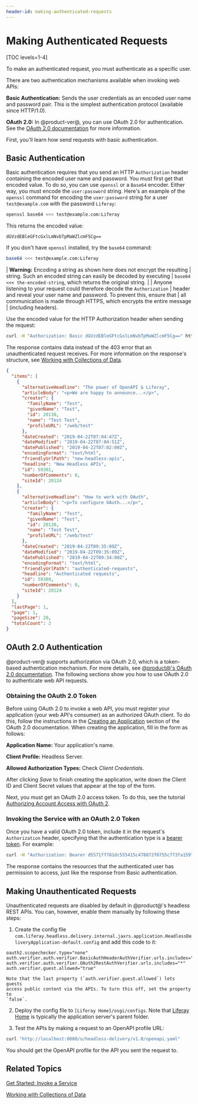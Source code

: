 ```yaml
---
header-id: making-authenticated-requests
---
```


# Making Authenticated Requests

[TOC levels=1-4]

To make an authenticated request, you must authenticate as a specific user. 

There are two authentication mechanisms available when invoking web APIs: 

**Basic Authentication:** Sends the user credentials as an encoded user name 
and password pair. This is the simplest authentication protocol (available since 
HTTP/1.0). 

**OAuth 2.0:** In @product-ver@, you can use OAuth 2.0 for authentication. See 
the 
[OAuth 2.0 documentation](/docs/7-1/deploy/-/knowledge_base/d/oauth-2-0) 
for more information. 

First, you'll learn how send requests with basic authentication. 

## Basic Authentication

Basic authentication requires that you send an HTTP `Authorization` header 
containing the encoded user name and password. You must first get that encoded 
value. To do so, you can use `openssl` or a `Base64` encoder. Either way, you 
must encode the `user:password` string. Here's an example of the `openssl` 
command for encoding the `user:password` string for a user `test@example.com` 
with the password `Liferay`: 

```bash
openssl base64 <<< test@example.com:Liferay
```

This returns the encoded value: 

    dGVzdEBleGFtcGxlLmNvbTpMaWZlcmF5Cg==

If you don't have `openssl` installed, try the `base64` command: 

```bash
base64 <<< test@example.com:Liferay
```

| **Warning:** Encoding a string as shown here does not encrypt the resulting 
| string. Such an encoded string can easily be decoded by executing 
| `base64 <<< the-encoded-string`, which returns the original string. 
| 
| Anyone listening to your request could therefore decode the `Authorization` 
| header and reveal your user name and password. To prevent this, ensure that 
| all communication is made through HTTPS, which encrypts the entire message 
| (including headers). 

Use the encoded value for the HTTP Authorization header when sending the 
request: 

```bash
curl -H "Authorization: Basic dGVzdEBleGFtcGxlLmNvbTpMaWZlcmF5Cg==" http://localhost:8080/o/headless-delivery/v1.0/sites/{siteId}/blog-postings/
```

The response contains data instead of the 403 error that an unauthenticated 
request receives. For more information on the response's structure, see 
[Working with Collections of Data](/docs/7-1/tutorials/-/knowledge_base/t/working-with-collections-of-data). 

```json
{
  "items": [
    {
      "alternativeHeadline": "The power of OpenAPI & Liferay",
      "articleBody": "<p>We are happy to announce...</p>",
      "creator": {
        "familyName": "Test",
        "givenName": "Test",
        "id": 20130,
        "name": "Test Test",
        "profileURL": "/web/test"
      },
      "dateCreated": "2019-04-22T07:04:47Z",
      "dateModified": "2019-04-22T07:04:51Z",
      "datePublished": "2019-04-22T07:02:00Z",
      "encodingFormat": "text/html",
      "friendlyUrlPath": "new-headless-apis",
      "headline": "New Headless APIs",
      "id": 59301,
      "numberOfComments": 0,
      "siteId": 20124
    },
    {
      "alternativeHeadline": "How to work with OAuth",
      "articleBody": "<p>To configure OAuth...</p>",
      "creator": {
        "familyName": "Test",
        "givenName": "Test",
        "id": 20130,
        "name": "Test Test",
        "profileURL": "/web/test"
      },
      "dateCreated": "2019-04-22T09:35:09Z",
      "dateModified": "2019-04-22T09:35:09Z",
      "datePublished": "2019-04-22T09:34:00Z",
      "encodingFormat": "text/html",
      "friendlyUrlPath": "authenticated-requests",
      "headline": "Authenticated requests",
      "id": 59309,
      "numberOfComments": 0,
      "siteId": 20124
    }
  ],
  "lastPage": 1,
  "page": 1,
  "pageSize": 20,
  "totalCount": 2
}
```

## OAuth 2.0 Authentication

@product-ver@ supports authorization via OAuth 2.0, which is a token-based 
authentication mechanism. For more details, see 
[@product@'s OAuth 2.0 documentation](/docs/7-1/deploy/-/knowledge_base/d/oauth-2-0). 
The following sections show you how to use OAuth 2.0 to authenticate web API 
requests. 

### Obtaining the OAuth 2.0 Token

Before using OAuth 2.0 to invoke a web API, you must register your application 
(your web API's consumer) as an authorized OAuth client. To do this, follow the 
instructions in the 
[Creating an Application](/docs/7-1/deploy/-/knowledge_base/d/oauth-2-0#creating-an-application) 
section of the OAuth 2.0 documentation. When creating the application, fill in
the form as follows: 

**Application Name:** Your application's name. 

**Client Profile:** Headless Server. 

**Allowed Authorization Types:** Check *Client Credentials*. 

After clicking *Save* to finish creating the application, write down the Client 
ID and Client Secret values that appear at the top of the form. 

Next, you must get an OAuth 2.0 access token. To do this, see the tutorial 
[Authorizing Account Access with OAuth 2](/docs/7-1/deploy/-/knowledge_base/d/authorizing-account-access-with-oauth2). 

### Invoking the Service with an OAuth 2.0 Token

Once you have a valid OAuth 2.0 token, include it in the request's 
`Authorization` header, specifying that the authentication type is a 
[bearer token](https://tools.ietf.org/html/rfc6750). 
For example: 

```bash
curl -H "Authorization: Bearer d5571ff781dc555415c478872f0755c773fa159" http://localhost:8080/o/headless-delivery/v1.0/sites/{siteId}/blog-postings/
```

The response contains the resources that the authenticated user has 
permission to access, just like the response from Basic authentication. 

## Making Unauthenticated Requests

Unauthenticated requests are disabled by default in @product@'s headless REST 
APIs. You can, however, enable them manually by following these steps: 

1.  Create the config file 
    `com.liferay.headless.delivery.internal.jaxrs.application.HeadlessDeliveryApplication-default.config` 
    and add this code to it: 

```properties
oauth2.scopechecker.type="none"
auth.verifier.auth.verifier.BasicAuthHeaderAuthVerifier.urls.includes="*"
auth.verifier.auth.verifier.OAuth2RestAuthVerifier.urls.includes="*"
auth.verifier.guest.allowed="true"
```

    Note that the last property (`auth.verifier.guest.allowed`) lets guests 
    access public content via the APIs. To turn this off, set the property to 
    `false`. 

2.  Deploy the config file to `[Liferay Home]/osgi/configs`. Note that 
    [Liferay Home](/docs/7-1/deploy/-/knowledge_base/d/installing-liferay#liferay-home) 
    is typically the application server's parent folder. 

3.  Test the APIs by making a request to an OpenAPI profile URL: 

```bash
curl "http://localhost:8080/o/headless-delivery/v1.0/openapi.yaml"
```

You should get the OpenAPI profile for the API you sent the request to. 

## Related Topics

[Get Started: Invoke a Service](/docs/7-1/tutorials/-/knowledge_base/t/get-started-invoke-a-service)

[Working with Collections of Data](/docs/7-1/tutorials/-/knowledge_base/t/working-with-collections-of-data)
